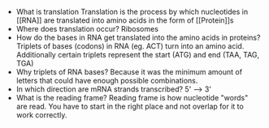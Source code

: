 - What is translation
	Translation is the process by which nucleotides in [[RNA]] are translated into amino acids in the form of [[Protein]]s
- Where does translation occur?
	Ribosomes
-   How do the bases in RNA get translated into the amino acids in proteins?
    Triplets of bases (codons) in RNA (eg. ACT) turn into an amino acid. Additionally certain triplets represent the start (ATG) and end (TAA, TAG, TGA)
-   Why triplets of RNA bases?
    Because it was the minimum amount of letters that could have enough possible combinations.
- In which direction are mRNA strands transcribed?
	5' --> 3'
- What is the reading frame?
	Reading frame is how nucleotide "words" are read. You have to start in the right place and not overlap for it to work correctly.